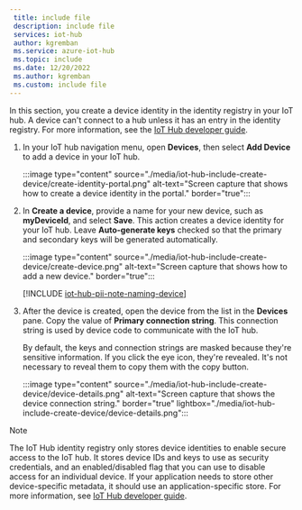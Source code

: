 ```yaml
---
 title: include file
 description: include file
 services: iot-hub
 author: kgremban
 ms.service: azure-iot-hub
 ms.topic: include
 ms.date: 12/20/2022
 ms.author: kgremban
 ms.custom: include file
---
```

<!-- put the ## header in the file that includes this file -->

In this section, you create a device identity in the identity registry in your IoT hub. A device can't connect to a hub unless it has an entry in the identity registry. For more information, see the [IoT Hub developer guide](../articles/iot-hub/iot-hub-devguide-identity-registry.md#identity-registry-operations).

1. In your IoT hub navigation menu, open **Devices**, then select **Add Device** to add a device in your IoT hub.

    :::image type="content" source="./media/iot-hub-include-create-device/create-identity-portal.png" alt-text="Screen capture that shows how to create a device identity in the portal." border="true":::

1. In **Create a device**, provide a name for your new device, such as **myDeviceId**, and select **Save**. This action creates a device identity for your IoT hub. Leave **Auto-generate keys** checked so that the primary and secondary keys will be generated automatically.

    :::image type="content" source="./media/iot-hub-include-create-device/create-device.png" alt-text="Screen capture that shows how to add a new device." border="true":::

    [!INCLUDE [iot-hub-pii-note-naming-device](iot-hub-pii-note-naming-device.md)]

1. After the device is created, open the device from the list in the **Devices** pane. Copy the value of **Primary connection string**. This connection string is used by device code to communicate with the IoT hub.

    By default, the keys and connection strings are masked because they're sensitive information. If you click the eye icon, they're revealed. It's not necessary to reveal them to copy them with the copy button.

    :::image type="content" source="./media/iot-hub-include-create-device/device-details.png" alt-text="Screen capture that shows the device connection string." border="true" lightbox="./media/iot-hub-include-create-device/device-details.png":::

> [!NOTE]
> The IoT Hub identity registry only stores device identities to enable secure access to the IoT hub. It stores device IDs and keys to use as security credentials, and an enabled/disabled flag that you can use to disable access for an individual device. If your application needs to store other device-specific metadata, it should use an application-specific store. For more information, see [IoT Hub developer guide](../articles/iot-hub/iot-hub-devguide-identity-registry.md).
